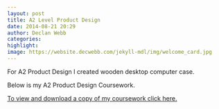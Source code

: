 ```yaml
---
layout: post
title: A2 Level Product Design
date: 2014-08-21 20:29
author: Declan Webb
categories:
highlight:
image: https://website.decwebb.com/jekyll-mdl/img/welcome_card.jpg
---
```

For A2 Product Design I created wooden desktop computer case.


Below is my A2 Product Design Coursework.

<a href="https://drive.google.com/file/d/0B8DmHQsoX0WjSExfcF9YVEVCeTg/view?usp=sharing" target="_blank">To view and download a copy of my coursework click here.</a>
